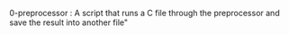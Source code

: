 0-preprocessor : A script that runs a C file through the preprocessor and save the result into another file"
